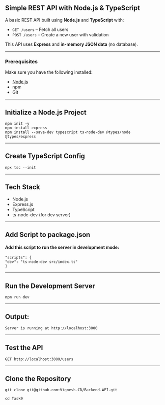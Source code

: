 ## Simple REST API with Node.js & TypeScript

A basic REST API built using **Node.js** and **TypeScript** with:

- `GET /users` – Fetch all users
- `POST /users` – Create a new user with validation

This API uses **Express** and **in-memory JSON data** (no database).

---

###  Prerequisites

Make sure you have the following installed:

- [Node.js](https://nodejs.org/)
- npm 
- Git 

---

## Initialize a Node.js Project

    npm init -y
    npm install express
    npm install --save-dev typescript ts-node-dev @types/node @types/express
---

## Create TypeScript Config

    npx tsc --init

---

##  Tech Stack

- Node.js
- Express.js
- TypeScript
- ts-node-dev (for dev server)

---

## Add Script to package.json

#### Add this script to run the server in development mode:

    "scripts": {
    "dev": "ts-node-dev src/index.ts"
    }

---

## Run the Development Server

    npm run dev

---

## Output:

    Server is running at http://localhost:3000

---

## Test the API

    GET http://localhost:3000/users

---

## Clone the Repository

    git clone git@github.com:Vignesh-CD/Backend-API.git

    cd Task9
